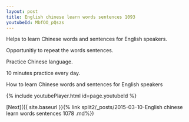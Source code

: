 ```yaml
---
layout: post
title: English chinese learn words sentences 1093 
youtubeId: MbfOO_pQszs
---
```

 
 
Helps to learn Chinese words and sentences for English speakers.

Opportunitiy to repeat the words sentences. 

Practice Chinese language. 
 
10 minutes practice every day. 
 
How to learn Chinese words and sentences for English speakers 
 
{% include youtubePlayer.html id=page.youtubeId %}
 
 
[Next]({{ site.baseurl }}{% link  split2/_posts/2015-03-10-English chinese learn words sentences 1078 .md%})
 
